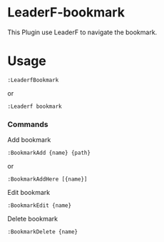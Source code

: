 # LeaderF-bookmark

This Plugin use LeaderF to navigate the bookmark.

# Usage

```
:LeaderfBookmark
```
or
```
:Leaderf bookmark
```

### Commands

Add bookmark

```
:BookmarkAdd {name} {path}
```

or

```
:BookmarkAddHere [{name}]
```


Edit bookmark

```
:BookmarkEdit {name}
```


Delete bookmark

```
:BookmarkDelete {name}
```
